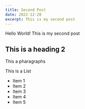```yaml
---
title: Second Post
date: 2022-12-20
excerpt: This is my second post
---
```


Hello World! This is my second post

## This is a heading 2

This a pharagraphs

This is a List

- Item 1
- Item 2
- Item 3
- Item 4
- Item 5
